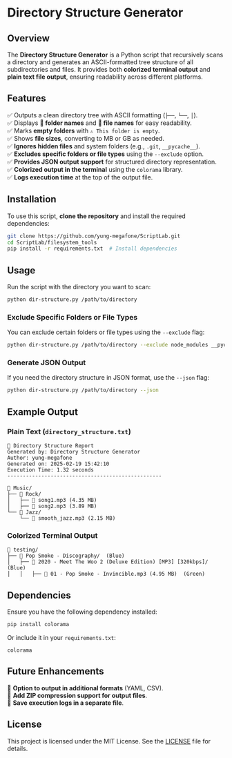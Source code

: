 # Directory Structure Generator

## Overview
The **Directory Structure Generator** is a Python script that recursively scans a directory and generates an ASCII-formatted tree structure of all subdirectories and files. It provides both **colorized terminal output** and **plain text file output**, ensuring readability across different platforms.

## Features
✅ Outputs a clean directory tree with ASCII formatting (`├──`, `└──`, `│`).  
✅ Displays **📂 folder names** and **📄 file names** for easy readability.  
✅ Marks **empty folders** with `⚠️ This folder is empty`.  
✅ Shows **file sizes**, converting to MB or GB as needed.  
✅ **Ignores hidden files** and system folders (e.g., `.git`, `__pycache__`).  
✅ **Excludes specific folders or file types** using the `--exclude` option.  
✅ **Provides JSON output support** for structured directory representation.  
✅ **Colorized output in the terminal** using the `colorama` library.  
✅ **Logs execution time** at the top of the output file.  

## Installation
To use this script, **clone the repository** and install the required dependencies:

```bash
git clone https://github.com/yung-megafone/ScriptLab.git
cd ScriptLab/filesystem_tools
pip install -r requirements.txt  # Install dependencies
```

## Usage
Run the script with the directory you want to scan:

```bash
python dir-structure.py /path/to/directory
```

### **Exclude Specific Folders or File Types**
You can exclude certain folders or file types using the `--exclude` flag:
```bash
python dir-structure.py /path/to/directory --exclude node_modules __pycache__ .log
```

### **Generate JSON Output**
If you need the directory structure in JSON format, use the `--json` flag:
```bash
python dir-structure.py /path/to/directory --json
```

## Example Output
### **Plain Text (`directory_structure.txt`)**
```
📂 Directory Structure Report
Generated by: Directory Structure Generator
Author: yung-megafone
Generated on: 2025-02-19 15:42:10
Execution Time: 1.32 seconds
--------------------------------------------------

📂 Music/
├── 📂 Rock/
│   ├── 📄 song1.mp3 (4.35 MB)
│   ├── 📄 song2.mp3 (3.89 MB)
└── 📂 Jazz/
    └── 📄 smooth_jazz.mp3 (2.15 MB)
```

### **Colorized Terminal Output**
```
📂 testing/
├── 📂 Pop Smoke - Discography/  (Blue)
│   ├── 📂 2020 - Meet The Woo 2 (Deluxe Edition) [MP3] [320kbps]/  (Blue)
│   │   ├── 📄 01 - Pop Smoke - Invincible.mp3 (4.95 MB)  (Green)
```

## Dependencies
Ensure you have the following dependency installed:
```bash
pip install colorama
```

Or include it in your `requirements.txt`:
```
colorama
```

## Future Enhancements
🔹 **Option to output in additional formats** (YAML, CSV).  
🔹 **Add ZIP compression support for output files**.  
🔹 **Save execution logs in a separate file**.  

## License
This project is licensed under the MIT License. See the [LICENSE](../LICENSE) file for details.